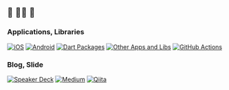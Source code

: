 ## 🍵 🧘‍♂️ 🍵

### Applications, Libraries
[![iOS](https://img.shields.io/badge/iOS-black.svg?logo=Apple)](https://apps.apple.com/jp/developer/shimizu-naoki/id1308323177)
[![Android](https://img.shields.io/badge/Android-black.svg?logo=Android)](https://play.google.com/store/apps/developer?id=Naoki+Shimizu&hl=ja)
[![Dart Packages](https://img.shields.io/badge/Packages-black.svg?logo=Dart)](https://pub.dev/publishers/done-sensuikan1973.com/packages)
[![Other Apps and Libs](https://img.shields.io/badge/Other%20Apps,%20Libs-black.svg?logo=GitHub)](https://github.com/sensuikan1973?tab=repositories&q=cli+OR+lib+OR+flutter-desktop&type=&language=)
[![GitHub Actions](https://img.shields.io/badge/GitHub%20Actions-black.svg?logo=GitHub%20Actions)](https://github.com/marketplace?type=actions&query=sensuikan1973)

### Blog, Slide
[![Speaker Deck](https://img.shields.io/badge/Speaker_Deck-black.svg?logo=Speaker%20Deck)](https://speakerdeck.com/sensuikan1973)
[![Medium](https://img.shields.io/badge/Medium-black.svg?logo=Medium)](https://medium.com/@sensuikan1973)
[![Qiita](https://img.shields.io/badge/Qiita-black.svg?logo=Qiita)](https://qiita.com/sensuikan1973)
